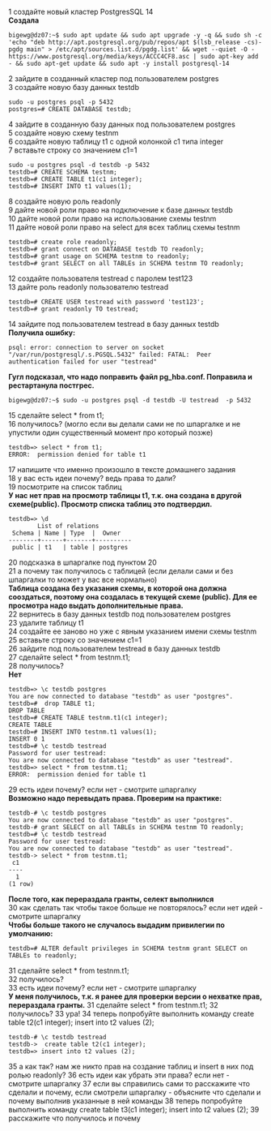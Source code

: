 1 создайте новый кластер PostgresSQL 14  
**Создала**  
```  
bigewg@dz07:~$ sudo apt update && sudo apt upgrade -y -q && sudo sh -c 'echo "deb http://apt.postgresql.org/pub/repos/apt $(lsb_release -cs)-pgdg main" > /etc/apt/sources.list.d/pgdg.list' && wget --quiet -O - https://www.postgresql.org/media/keys/ACCC4CF8.asc | sudo apt-key add - && sudo apt-get update && sudo apt -y install postgresql-14
```
2 зайдите в созданный кластер под пользователем postgres  
3 создайте новую базу данных testdb  
```  
sudo -u postgres psql -p 5432
postgres=# CREATE DATABASE testdb;
```  
4 зайдите в созданную базу данных под пользователем postgres  
5 создайте новую схему testnm  
6 создайте новую таблицу t1 с одной колонкой c1 типа integer  
7 вставьте строку со значением c1=1  
```  
sudo -u postgres psql -d testdb -p 5432
testdb=# CREATE SCHEMA testnm;
testdb=# CREATE TABLE t1(c1 integer);
testdb=# INSERT INTO t1 values(1);
```  
8 создайте новую роль readonly  
9 дайте новой роли право на подключение к базе данных testdb  
10 дайте новой роли право на использование схемы testnm  
11 дайте новой роли право на select для всех таблиц схемы testnm  
```
testdb=# create role readonly;
testdb=# grant connect on DATABASE testdb TO readonly;
testdb=# grant usage on SCHEMA testnm to readonly;
testdb=# grant SELECT on all TABLEs in SCHEMA testnm TO readonly;
```  
12 создайте пользователя testread с паролем test123  
13 дайте роль readonly пользователю testread  
```
testdb=# CREATE USER testread with password 'test123';
testdb=# grant readonly TO testread;
```  
14 зайдите под пользователем testread в базу данных testdb  
**Получила ошибку:**  
```
psql: error: connection to server on socket "/var/run/postgresql/.s.PGSQL.5432" failed: FATAL:  Peer authentication failed for user "testread"
```   
**Гугл подсказал, что надо поправить файл pg_hba.conf. Поправила и рестартанула постгрес.**  
```
bigewg@dz07:~$ sudo -u postgres psql -d testdb -U testread  -p 5432 
```  
15 сделайте select * from t1;  
16 получилось? (могло если вы делали сами не по шпаргалке и не упустили один существенный момент про который позже)  
```
testdb=> select * from t1;
ERROR:  permission denied for table t1
```
17 напишите что именно произошло в тексте домашнего задания  
18 у вас есть идеи почему? ведь права то дали?  
19 посмотрите на список таблиц  
**У нас нет прав на просмотр таблицы t1, т.к. она создана в другой схеме(public). Просмотр списка таблиц это подтвердил.**  
```
testdb=> \d
        List of relations
 Schema | Name | Type  |  Owner   
--------+------+-------+----------
 public | t1   | table | postgres
```
20 подсказка в шпаргалке под пунктом 20  
21 а почему так получилось с таблицей (если делали сами и без шпаргалки то может у вас все нормально)  
**Таблица создана без указания схемы, в которой она должна сооздаться, поэтому она создалась в текущей схеме (public). Для ее просмотра надо выдать дополнительные права.**  
22 вернитесь в базу данных testdb под пользователем postgres  
23 удалите таблицу t1  
24 создайте ее заново но уже с явным указанием имени схемы testnm  
25 вставьте строку со значением c1=1  
26 зайдите под пользователем testread в базу данных testdb  
27 сделайте select * from testnm.t1;  
28 получилось?  
**Нет**  
```
testdb=> \c testdb postgres
You are now connected to database "testdb" as user "postgres".
testdb=#  drop TABLE t1;
DROP TABLE
testdb=# CREATE TABLE testnm.t1(c1 integer);
CREATE TABLE
testdb=# INSERT INTO testnm.t1 values(1);
INSERT 0 1
testdb=# \c testdb testread
Password for user testread: 
You are now connected to database "testdb" as user "testread".
testdb=> select * from testnm.t1;
ERROR:  permission denied for table t1
```  
29 есть идеи почему? если нет - смотрите шпаргалку  
**Возможно надо перевыдать права. Проверим на практике:**  
```
testdb-# \c testdb postgres
You are now connected to database "testdb" as user "postgres".
testdb-# grant SELECT on all TABLEs in SCHEMA testnm TO readonly;
testdb=# \c testdb testread
Password for user testread: 
You are now connected to database "testdb" as user "testread".
testdb-> select * from testnm.t1;
 c1 
----
  1
(1 row)
```  
**После того, как перераздала гранты, селект выполнился**  
30 как сделать так чтобы такое больше не повторялось? если нет идей - смотрите шпаргалку  
**Чтобы больше такого не случалось выдадим привилегии по умолчанию:**  
```
testdb=# ALTER default privileges in SCHEMA testnm grant SELECT on TABLEs to readonly;
```  
31 сделайте select * from testnm.t1;  
32 получилось?  
33 есть идеи почему? если нет - смотрите шпаргалку  
**У меня получилось, т.к. я ранее для проверки версии о нехватке прав, перераздала гранты.**
31 сделайте select * from testnm.t1;
32 получилось?
33 ура!
34 теперь попробуйте выполнить команду create table t2(c1 integer); insert into t2 values (2);
```
testdb-# \c testdb testread
testdb->  create table t2(c1 integer);
testdb=> insert into t2 values (2);
```  
35 а как так? нам же никто прав на создание таблиц и insert в них под ролью readonly?
36 есть идеи как убрать эти права? если нет - смотрите шпаргалку
37 если вы справились сами то расскажите что сделали и почему, если смотрели шпаргалку - объясните что сделали и почему выполнив указанные в ней команды
38 теперь попробуйте выполнить команду create table t3(c1 integer); insert into t2 values (2);
39 расскажите что получилось и почему 
